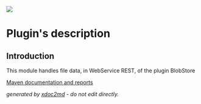 ![](http://dev.lutece.paris.fr/jenkins/buildStatus/icon?job=tech-module-blobstore-rest-deploy)
# Plugin's description

## Introduction

This module handles file data, in WebService REST, of the plugin BlobStore


[Maven documentation and reports](http://dev.lutece.paris.fr/plugins/module-blobstore-rest/)



 *generated by [xdoc2md](https://github.com/lutece-platform/tools-maven-xdoc2md-plugin) - do not edit directly.*